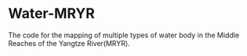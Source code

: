 # Water-MRYR

The code for the mapping of multiple types of water body in the Middle Reaches of the Yangtze River(MRYR).
